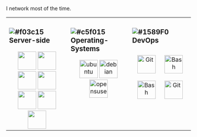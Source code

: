 I network most of the time.

<!--

<div>
          <img  height="50" width="50" src="https://cdn.jsdelivr.net/gh/devicons/devicon/icons/putty/putty-plain.svg" />
          <img  height="50" width="50" src="https://cdn.jsdelivr.net/gh/devicons/devicon/icons/filezilla/filezilla-plain-wordmark.svg" />
          <img  height="50" width="50" src="https://cdn.jsdelivr.net/gh/devicons/devicon/icons/amazonwebservices/amazonwebservices-plain-wordmark.svg" />
          <img  height="50" width="50" src="https://cdn.jsdelivr.net/gh/devicons/devicon/icons/ssh/ssh-original-wordmark.svg" />
          <img  height="50" width="50" src="https://cdn.jsdelivr.net/gh/devicons/devicon/icons/apache/apache-line-wordmark.svg" />
          <img  height="50" width="50" src="https://cdn.jsdelivr.net/gh/devicons/devicon/icons/php/php-plain.svg" />
          <img  height="50" width="50" src="https://cdn.jsdelivr.net/gh/devicons/devicon/icons/mysql/mysql-plain-wordmark.svg" />  
</div>

-->



<table><tr><td valign="top" width="33%">



###  ![#f03c15](https://placehold.co/15x15/f03c15/f03c15.png)Server-side  
<div align="center">  
          <img  height="50" width="50" src="https://cdn.jsdelivr.net/gh/devicons/devicon/icons/putty/putty-plain.svg" />
          <img  height="50" width="50" src="https://cdn.jsdelivr.net/gh/devicons/devicon/icons/filezilla/filezilla-plain-wordmark.svg" />
          <img  height="50" width="50" src="https://cdn.jsdelivr.net/gh/devicons/devicon/icons/amazonwebservices/amazonwebservices-plain-wordmark.svg" />
          <img  height="50" width="50" src="https://cdn.jsdelivr.net/gh/devicons/devicon/icons/ssh/ssh-original-wordmark.svg" />
          <img  height="50" width="50" src="https://cdn.jsdelivr.net/gh/devicons/devicon/icons/apache/apache-line-wordmark.svg" />
          <img  height="50" width="50" src="https://cdn.jsdelivr.net/gh/devicons/devicon/icons/php/php-plain.svg" />
          <img  height="50" width="50" src="https://cdn.jsdelivr.net/gh/devicons/devicon/icons/mysql/mysql-plain-wordmark.svg" />  
</div>

</td><td valign="top" width="33%">



### ![#c5f015](https://placehold.co/15x15/c5f015/c5f015.png)Operating-Systems  
<div align="center">  
<!--
<img style="margin: 10px" src="https://profilinator.rishav.dev/skills-assets/bootstrap-plain.svg" alt="Bootstrap" height="50" />  
<img style="margin: 10px" src="https://profilinator.rishav.dev/skills-assets/css3-original-wordmark.svg" alt="CSS3" height="50" />  
<img style="margin: 10px" src="https://profilinator.rishav.dev/skills-assets/html5-original-wordmark.svg" alt="HTML5" height="50" />   -->
<img src="https://cdn.jsdelivr.net/gh/devicons/devicon/icons/ubuntu/ubuntu-plain-wordmark.svg"  alt="ubuntu" height="50" />
<img src="https://cdn.jsdelivr.net/gh/devicons/devicon/icons/debian/debian-plain-wordmark.svg" alt="debian" height="50" />
<img src="https://cdn.jsdelivr.net/gh/devicons/devicon/icons/opensuse/opensuse-original-wordmark.svg"  alt="opensuse" height="50" />       
</div>

</td><td valign="top" width="33%">



### ![#1589F0](https://placehold.co/15x15/1589F0/1589F0.png)DevOps  
<div align="center">  
<img style="margin: 10px" src="https://profilinator.rishav.dev/skills-assets/git-scm-icon.svg" alt="Git" height="50" />  
<img style="margin: 10px" src="https://profilinator.rishav.dev/skills-assets/gnu_bash-icon.svg" alt="Bash" height="50" />  
<img style="margin: 10px" src="https://user-images.githubusercontent.com/33158051/103466649-c1245300-4d14-11eb-9637-be3297299c01.png" alt="Bash" height="50" />  
<img style="margin: 10px" src="https://user-images.githubusercontent.com/33158051/103466559-33e0fe80-4d14-11eb-9065-3164462fcdc4.png" alt="Git" height="50" />  

          
          
                   
</div>

</td></tr></table>  

<br/>            


<!--



https://shields.io (for badges)

https://github.com/devicons/devicon/tree/master/icons (icons folder)

https://profilinator.rishav.dev (make a full ReadME)
-->


